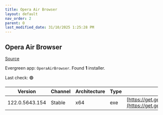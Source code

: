 ```yaml
---
title: Opera Air Browser
layout: default
nav_order: 2
parent: O
last_modified_date: 31/10/2025 1:25:28 PM
---
```


## Opera Air Browser

[Source](https://www.opera.com/air/)

Evergreen app: `OperaAirBrowser`. Found **1** installer.

Last check: 🟢

| Version        | Channel | Architecture | Type | URI                                                                                                                                                                                                    |
| -------------- | ------- | ------------ | ---- | ------------------------------------------------------------------------------------------------------------------------------------------------------------------------------------------------------ |
| 122.0.5643.154 | Stable  | x64          | exe  | [https://get.geo.opera.com/pub/opera_air/122.0.5643.154/win/Opera_Air_122.0.5643.154_Setup_x64.exe](https://get.geo.opera.com/pub/opera_air/122.0.5643.154/win/Opera_Air_122.0.5643.154_Setup_x64.exe) |
